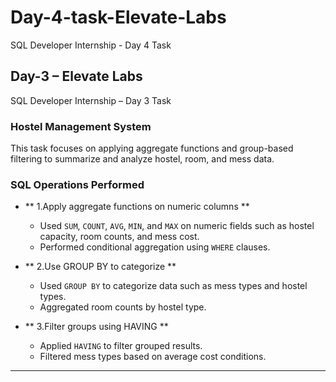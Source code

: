 # Day-4-task-Elevate-Labs
SQL Developer Internship - Day 4 Task

## Day-3 – Elevate Labs  
SQL Developer Internship – Day 3 Task

### Hostel Management System 

This task focuses on applying aggregate functions and group-based filtering to summarize and analyze hostel, room, and mess data. 

### SQL Operations Performed

- ** 1.Apply aggregate functions on numeric columns **
  - Used `SUM`, `COUNT`, `AVG`, `MIN`, and `MAX` on numeric fields such as hostel capacity, room counts, and mess cost.
  - Performed conditional aggregation using `WHERE` clauses.

- ** 2.Use GROUP BY to categorize **
  - Used `GROUP BY` to categorize data such as mess types and hostel types.
  - Aggregated room counts by hostel type.

- ** 3.Filter groups using HAVING **
  - Applied `HAVING` to filter grouped results.
  - Filtered mess types based on average cost conditions.

---

